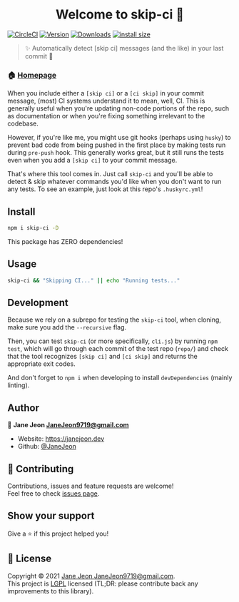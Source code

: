 <h1 align="center">Welcome to skip-ci 👋</h1>

[![CircleCI](https://circleci.com/gh/JaneJeon/skip-ci.svg?style=shield)](https://circleci.com/gh/JaneJeon/skip-ci)
[![Version](https://img.shields.io/npm/v/skip-ci)](https://www.npmjs.com/package/skip-ci)
[![Downloads](https://img.shields.io/npm/dt/skip-ci)](https://www.npmjs.com/package/skip-ci)
[![install size](https://packagephobia.now.sh/badge?p=skip-ci)](https://packagephobia.now.sh/result?p=skip-ci)

> ✨ Automatically detect [skip ci] messages (and the like) in your last commit 🎉

### 🏠 [Homepage](https://github.com/JaneJeon/skip-ci)

When you include either a `[skip ci]` or a `[ci skip]` in your commit message, (most) CI systems understand it to mean, well, CI. This is generally useful when you're updating non-code portions of the repo, such as documentation or when you're fixing something irrelevant to the codebase.

However, if you're like me, you might use git hooks (perhaps using `husky`) to prevent bad code from being pushed in the first place by making tests run during `pre-push` hook. This generally works great, but it still runs the tests even when you add a `[skip ci]` to your commit message.

That's where this tool comes in. Just call `skip-ci` and you'll be able to detect & skip whatever commands you'd like when you don't want to run any tests. To see an example, just look at this repo's `.huskyrc.yml`!

## Install

```sh
npm i skip-ci -D
```

This package has ZERO dependencies!

## Usage

```sh
skip-ci && "Skipping CI..." || echo "Running tests..."
```

## Development

Because we rely on a subrepo for testing the `skip-ci` tool, when cloning, make sure you add the `--recursive` flag.

Then, you can test `skip-ci` (or more specifically, `cli.js`) by running `npm test`, which will go through each commit of the test repo (`repo/`) and check that the tool recognizes `[skip ci]` and `[ci skip]` and returns the appropriate exit codes.

And don't forget to `npm i` when developing to install `devDependencies` (mainly linting).

## Author

👤 **Jane Jeon <JaneJeon9719@gmail.com>**

- Website: https://janejeon.dev
- Github: [@JaneJeon](https://github.com/JaneJeon)

## 🤝 Contributing

Contributions, issues and feature requests are welcome!<br />Feel free to check [issues page](https://github.com/JaneJeon/skip-ci/issues).

## Show your support

Give a ⭐️ if this project helped you!

## 📝 License

Copyright © 2021 [Jane Jeon <JaneJeon9719@gmail.com>](https://github.com/JaneJeon).<br />
This project is [LGPL](https://github.com/JaneJeon/skip-ci/blob/master/LICENSE) licensed (TL;DR: please contribute back any improvements to this library).
